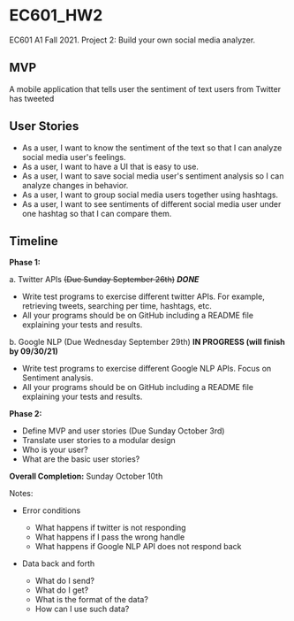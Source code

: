 # EC601_HW2
 EC601 A1 Fall 2021. Project 2: Build your own social media analyzer.

## MVP
A mobile application that tells user the sentiment of text users from Twitter has tweeted

## User Stories
* As a user, I want to know the sentiment of the text so that I can analyze social media user's feelings.
* As a user, I want to have a UI that is easy to use.
* As a user, I want to save social media user's sentiment analysis so I can analyze changes in behavior.
* As a user, I want to group social media users together using hashtags.
* As a user, I want to see sentiments of different social media user under one hashtag so that I can compare them.

## Timeline
**Phase 1:**

a. Twitter APIs ~~(Due Sunday September 26th)~~ ***DONE***
  * Write test programs to exercise different twitter APIs.  For example, retrieving tweets, searching per time, hashtags, etc.
  * All your programs should be on GitHub including a README file explaining your tests and results.

b. Google NLP (Due Wednesday September 29th) **IN PROGRESS (will finish by 09/30/21)**
  * Write test programs to exercise different Google NLP APIs.  Focus on Sentiment analysis.
  * All your programs should be on GitHub including a README file explaining your tests and results.

**Phase 2:**
* Define MVP and user stories (Due Sunday October 3rd)
* Translate user stories to a modular design
* Who is your user?
* What are the basic user stories?


**Overall Completion:**  Sunday October 10th


Notes:
* Error conditions
  * What happens if twitter is not responding
  * What happens if I pass the wrong handle
  * What happens if Google NLP API does not respond back

* Data back and forth
  * What do I send?
  * What do I get?
  * What is the format of the data?
  * How can I use such data?
